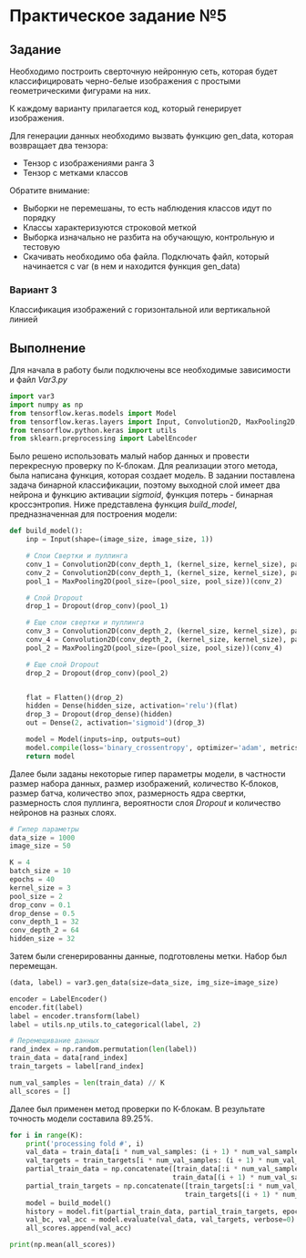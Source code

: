 # Практическое задание №5
## Задание

Необходимо построить сверточную нейронную сеть, которая будет классифицировать черно-белые изображения с простыми геометрическими фигурами на них.

К каждому варианту прилагается код, который генерирует изображения.

Для генерации данных необходимо вызвать функцию gen_data, которая возвращает два тензора:

- Тензор с изображениями ранга 3
- Тензор с метками классов

Обратите внимание:

- Выборки не перемешаны, то есть наблюдения классов идут по порядку
- Классы характеризуются строковой меткой
- Выборка изначально не разбита на обучающую, контрольную и тестовую
- Скачивать необходимо оба файла. Подключать файл, который начинается с var (в нем и находится функция gen_data)

### Вариант 3
Классификация изображений с горизонтальной или вертикальной линией

## Выполнение

Для начала в работу были подключены все необходимые зависимости и файл *Var3.py*
```Python
import var3
import numpy as np
from tensorflow.keras.models import Model
from tensorflow.keras.layers import Input, Convolution2D, MaxPooling2D, Dense, Dropout, Flatten
from tensorflow.python.keras import utils
from sklearn.preprocessing import LabelEncoder
```

Было решено использовать малый набор данных и провести перекресную проверку по К-блокам. Для реализации этого метода, была написана функция, которая создает модель. В задании поставлена задача бинарной классификации, поэтому выходной слой имеет два нейрона и функцию активации *sigmoid*, функция потерь - бинарная кроссэнтропия. Ниже представлена функция *build_model*, предназначенная для построения модели:

```Python
def build_model():
    inp = Input(shape=(image_size, image_size, 1))

    # Слои Свертки и пуллинга
    conv_1 = Convolution2D(conv_depth_1, (kernel_size, kernel_size), padding='same', activation='relu')(inp)
    conv_2 = Convolution2D(conv_depth_1, (kernel_size, kernel_size), padding='same', activation='relu')(conv_1)
    pool_1 = MaxPooling2D(pool_size=(pool_size, pool_size))(conv_2)

    # Слой Dropout
    drop_1 = Dropout(drop_conv)(pool_1)

    # Еще слои свертки и пуллинга
    conv_3 = Convolution2D(conv_depth_2, (kernel_size, kernel_size), padding='same', activation='relu')(drop_1)
    conv_4 = Convolution2D(conv_depth_2, (kernel_size, kernel_size), padding='same', activation='relu')(conv_3)
    pool_2 = MaxPooling2D(pool_size=(pool_size, pool_size))(conv_4)

    # Еще слой Dropout
    drop_2 = Dropout(drop_conv)(pool_2)


    flat = Flatten()(drop_2)
    hidden = Dense(hidden_size, activation='relu')(flat)
    drop_3 = Dropout(drop_dense)(hidden)
    out = Dense(2, activation='sigmoid')(drop_3)

    model = Model(inputs=inp, outputs=out) 
    model.compile(loss='binary_crossentropy', optimizer='adam', metrics=['accuracy'])
    return model
```
Далее были заданы некоторые гипер параметры модели, в частности размер набора данных, размер изображений, количество К-блоков, размер батча, количество эпох, размерность ядра свертки, размерность слоя пуллинга, вероятности слоя *Dropout* и количество нейронов на разных слоях.

```Python
# Гипер параметры
data_size = 1000
image_size = 50

K = 4
batch_size = 10
epochs = 40
kernel_size = 3
pool_size = 2
drop_conv = 0.1
drop_dense = 0.5
conv_depth_1 = 32 
conv_depth_2 = 64
hidden_size = 32
```

Затем были сгенерированны данные, подготовлены метки. Набор был перемещан.

```Python
(data, label) = var3.gen_data(size=data_size, img_size=image_size)

encoder = LabelEncoder()
encoder.fit(label)
label = encoder.transform(label) 
label = utils.np_utils.to_categorical(label, 2)

# Перемещивание данных
rand_index = np.random.permutation(len(label))
train_data = data[rand_index]
train_targets = label[rand_index]

num_val_samples = len(train_data) // K
all_scores = []
```
Далее был применен метод проверки по К-блокам. В результате точность модели составила 89.25%.

```Python
for i in range(K):
    print('processing fold #', i)
    val_data = train_data[i * num_val_samples: (i + 1) * num_val_samples]
    val_targets = train_targets[i * num_val_samples: (i + 1) * num_val_samples]
    partial_train_data = np.concatenate([train_data[:i * num_val_samples], 
                                        train_data[(i + 1) * num_val_samples:]], axis=0)
    partial_train_targets = np.concatenate([train_targets[:i * num_val_samples], 
                                           train_targets[(i + 1) * num_val_samples:]], axis=0)
    model = build_model()
    history = model.fit(partial_train_data, partial_train_targets, epochs=epochs, batch_size=batch_size, validation_split=0, verbose=0)
    val_bc, val_acc = model.evaluate(val_data, val_targets, verbose=0)
    all_scores.append(val_acc)

print(np.mean(all_scores))
```
